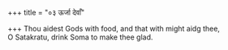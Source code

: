 +++
title = "०३ ऊर्जा देवाँ"

+++
Thou aidest Gods with food, and that with might aidg thee,  
     O Satakratu, drink Soma to make thee glad.